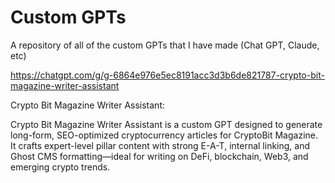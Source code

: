 # Custom GPTs
A repository of all of the custom GPTs that I have made (Chat GPT, Claude, etc)


https://chatgpt.com/g/g-6864e976e5ec8191acc3d3b6de821787-crypto-bit-magazine-writer-assistant

Crypto Bit Magazine Writer Assistant: 

Crypto Bit Magazine Writer Assistant is a custom GPT designed to generate long-form, SEO-optimized cryptocurrency articles for CryptoBit Magazine. It crafts expert-level pillar content with strong E-A-T, internal linking, and Ghost CMS formatting—ideal for writing on DeFi, blockchain, Web3, and emerging crypto trends.
